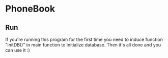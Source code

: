 # PhoneBook
 ## Run 
 If you're running this program for the first time you need to induce function "initDB()" in main function 
 to initialize database. Then it's all done and you can use it :) 
